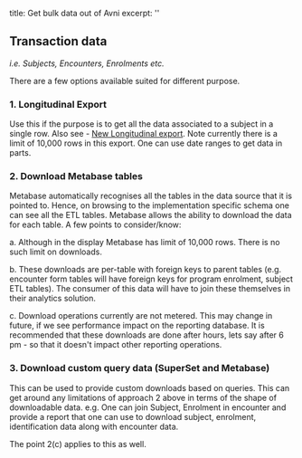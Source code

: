 title: Get bulk data out of Avni
excerpt: ''
## Transaction data

*i.e. Subjects, Encounters, Enrolments etc.*

There are a few options available suited for different purpose.

### 1. Longitudinal Export

Use this if the purpose is to get all the data associated to a subject in a single row. Also see - [New Longitudinal export](doc:new-longitudinal-export). Note currently there is a limit of 10,000 rows in this export. One can use date ranges to get data in parts.

### 2. Download Metabase tables

Metabase automatically recognises all the tables in the data source that it is pointed to. Hence, on browsing to the implementation specific schema one can see all the ETL tables. Metabase allows the ability to download the data for each table. A few points to consider/know:

a. Although in the display Metabase has limit of 10,000 rows. There is no such limit on downloads.

b. These downloads are per-table with foreign keys to parent tables (e.g. encounter form tables will have foreign keys for program enrolment, subject ETL tables). The consumer of this data will have to join these themselves in their analytics solution.

c. Download operations currently are not metered. This may change in future, if we see performance impact on the reporting database. It is recommended that these downloads are done after hours, lets say after 6 pm - so that it doesn't impact other reporting operations.

### 3. Download custom query data (SuperSet and Metabase)

This can be used to provide custom downloads based on queries. This can get around any limitations of approach 2 above in terms of the shape of downloadable data. e.g. One can join Subject, Enrolment in encounter and provide a report that one can use to download subject, enrolment, identification data along with encounter data.

The point 2(c) applies to this as well.
